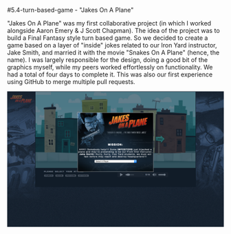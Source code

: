 #5.4-turn-based-game - "Jakes On A Plane"

"Jakes On A Plane" was my first collaborative project (in which I worked alongside Aaron Emery & J Scott Chapman). The idea of the project was to build a Final Fantasy style turn based game. So we decided to create a game based on a layer of "inside" jokes related to our Iron Yard instructor, Jake Smith, and married it with the movie "Snakes On A Plane" (hence, the name). I was largely responsible for the design, doing a good bit of the graphics myself, while my peers worked effortlessly on functionality. We had a total of four days to complete it. This was also our first experience using GitHub to merge multiple pull requests. 

![Jakes On A Plane](app/templates/assets/img/screen.png)
